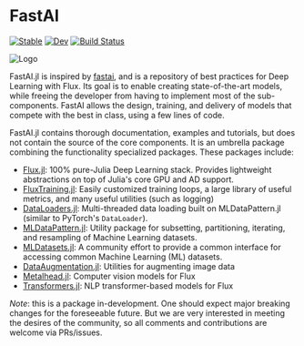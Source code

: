 # FastAI
[![Stable](https://img.shields.io/badge/docs-stable-blue.svg)](https://FluxML.github.io/FastAI.jl/stable)
[![Dev](https://img.shields.io/badge/docs-dev-blue.svg)](https://FluxML.github.io/FastAI.jl/dev)
[![Build Status](https://github.com/FluxML/FastAI.jl/workflows/CI/badge.svg)](https://github.com/FluxML/FastAI.jl/actions)

![Logo](https://raw.githubusercontent.com/opus111/FastAI.jl/master/fastai-julia-logo.png)

FastAI.jl is inspired by [fastai](https://github.com/fastai/fastai/blob/master/fastai/), and is a repository of best practices for Deep Learning with Flux. Its goal is to enable creating state-of-the-art models, while freeing the developer from having to implement most of the sub-components. FastAI allows the design, training, and delivery of models that compete with the best in class, using a few lines of code.

FastAI.jl contains thorough documentation, examples and tutorials, but does not contain the source of the core components.  It is an umbrella package combining the functionality specialized packages.  These packages include:
- [Flux.jl](https://github.com/FluxML/Flux.jl): 100% pure-Julia Deep Learning stack. Provides lightweight abstractions on top of Julia's core GPU and AD support.
- [FluxTraining.jl](https://github.com/lorenzoh/FluxTraining.jl): Easily customized training loops, a large library of useful metrics, and many useful utilities (such as logging)
- [DataLoaders.jl](https://github.com/lorenzoh/DataLoaders.jl): Multi-threaded data loading built on MLDataPattern.jl (similar to PyTorch's `DataLoader`).
- [MLDataPattern.jl](https://github.com/JuliaML/MLDataPattern.jl): Utility package for subsetting, partitioning, iterating, and resampling of Machine Learning datasets.
- [MLDatasets.jl](https://github.com/JuliaML/MLDatasets.jl): A community effort to provide a common interface for accessing common Machine Learning (ML) datasets.
- [DataAugmentation.jl](https://github.com/lorenzoh/DataAugmentation.jl): Utilities for augmenting image data
- [Metalhead.jl](https://github.com/FluxML/Metalhead.jl): Computer vision models for Flux 
- [Transformers.jl](https://github.com/chengchingwen/Transformers.jl): NLP transformer-based models for Flux

*Note*: this is a package in-development. One should expect major breaking changes for the foreseeable future. But we are very interested in meeting the desires of the community, so all comments and contributions are welcome via PRs/issues.
